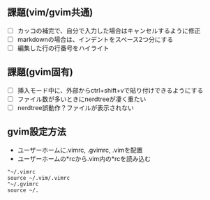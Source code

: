 ## 課題(vim/gvim共通)
- [ ] カッコの補完で、自分で入力した場合はキャンセルするように修正
- [ ] markdownの場合は、インデントをスペース2つ分にする
- [ ] 編集した行の行番号をハイライト

## 課題(gvim固有)
- [ ] 挿入モード中に、外部からctrl+shift+vで貼り付けできるようにする
- [ ] ファイル数が多いときにnerdtreeが凄く重たい
- [ ] nerdtree誤動作？ファイルが表示されない

## gvim設定方法
- ユーザーホームに.vimrc, .gvimrc, .vimを配置
- ユーザーホームの\*rcから.vim内の\*rcを読み込む
```
"~/.vimrc
source ~/.vim/.vimrc
"~/.gvimrc
source ~/.
```
